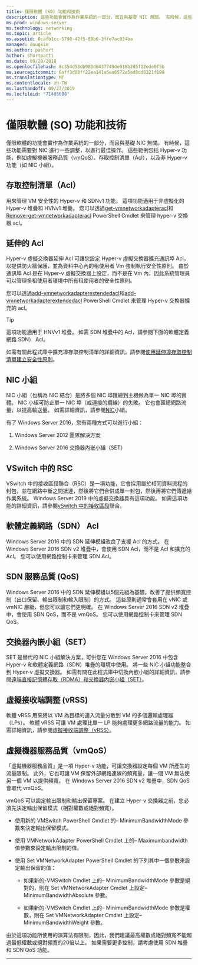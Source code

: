 ```yaml
---
title: 僅限軟體 (SO) 功能和技術
description: 這些功能會實作為作業系統的一部分，而且與基礎 NIC 無關。 有時候，這些功能需要對 NIC 進行一些調整，以進行最佳操作。 這些範例包括 Hyper-v 功能，例如虛擬機器服務品質（vmQoS）、存取控制清單（Acl），以及非 Hyper-v 功能（如 NIC 小組）。
ms.prod: windows-server
ms.technology: networking
ms.topic: article
ms.assetid: 0cafb1cc-5798-42f5-89b6-3ffe7ac024ba
manager: dougkim
ms.author: pashort
author: shortpatti
ms.date: 09/20/2018
ms.openlocfilehash: 8c354d53db983d0437749de918b2d5f12ede0f5b
ms.sourcegitcommit: 6aff3d88ff22ea141a6ea6572a5ad8dd6321f199
ms.translationtype: MT
ms.contentlocale: zh-TW
ms.lasthandoff: 09/27/2019
ms.locfileid: "71405698"
---
```

# <a name="software-only-so-features-and-technologies"></a>僅限軟體 (SO) 功能和技術
僅限軟體的功能會實作為作業系統的一部分，而且與基礎 NIC 無關。 有時候，這些功能需要對 NIC 進行一些調整，以進行最佳操作。 這些範例包括 Hyper-v 功能，例如虛擬機器服務品質（vmQoS）、存取控制清單（Acl），以及非 Hyper-v 功能（如 NIC 小組）。

## <a name="access-control-lists-acls"></a>存取控制清單（Acl）

用來管理 VM 安全性的 Hyper-v 和 SDNv1 功能。 這項功能適用于非虛擬化的 Hyper-v 堆疊和 HVNv1 堆疊。 您可以透過[get-vmnetworkadapteracl](https://docs.microsoft.com/powershell/module/hyper-v/add-vmnetworkadapteracl?view=win10-ps)和[Remove-get-vmnetworkadapteracl](https://docs.microsoft.com/powershell/module/hyper-v/remove-vmnetworkadapteracl?view=win10-ps) PowerShell Cmdlet 來管理 hyper-v 交換器 acl。

## <a name="extended-acls"></a>延伸的 Acl

Hyper-v 虛擬交換器延伸 Acl 可讓您設定 Hyper-v 虛擬交換器擴充通訊埠 Acl，以提供防火牆保護，並為資料中心內的租使用者 Vm 強制執行安全性原則。 由於通訊埠 Acl 是在 Hyper-v 虛擬交換器上設定，而不是在 Vm 內，因此系統管理員可以管理多租使用者環境中所有租使用者的安全性原則。

您可以透過[add-vmnetworkadapterextendedacl](https://docs.microsoft.com/powershell/module/hyper-v/add-vmnetworkadapterextendedacl?view=win10-ps)和[add-vmnetworkadapterextendedacl](https://docs.microsoft.com/powershell/module/hyper-v/remove-vmnetworkadapteracl?view=win10-ps) PowerShell Cmdlet 來管理 Hyper-v 交換器擴充的 acl。

>[!TIP] 
>這項功能適用于 HNVv1 堆疊。 如需 SDN 堆疊中的 Acl，請參閱下面的軟體定義網路 SDN） Acl。

如需有關此程式庫中擴充埠存取控制清單的詳細資訊，請參閱[使用延伸埠存取控制清單建立安全性原則](https://docs.microsoft.com/windows-server/virtualization/hyper-v-virtual-switch/Create-Security-Policies-with-Extended-Port-Access-Control-Lists)。

## <a name="nic-teaming"></a>NIC 小組

NIC 小組（也稱為 NIC 結合）是將多個 NIC 埠匯總到主機做為單一 NIC 埠的實體。 NIC 小組可防止單一 NIC 埠（或連接的纜線）的失敗。 它也會匯總網路流量，以提高輸送量。 如需詳細資訊，請參閱[NIC](https://docs.microsoft.com/windows-server/networking/technologies/nic-teaming/nic-teaming)小組。

有了 Windows Server 2016，您有兩種方式可以進行小組：

1.  Windows Server 2012 團隊解決方案

2.  Windows Server 2016 交換器內嵌小組（SET）


## <a name="rsc-in-the-vswitch"></a>VSwitch 中的 RSC

VSwitch 中的接收區段聯合（RSC）是一項功能，它會採用屬於相同資料流程的封包，並在網路中斷之間抵達，然後將它們合併成單一封包，然後再將它們傳遞給作業系統。 Windows Server 2019 中的虛擬交換器具有這項功能。 如需這項功能的詳細資訊，請參閱[vSwitch 中的接收區段](https://docs.microsoft.com/windows-server/networking/technologies/hpn/rsc-in-the-vswitch)聯合。

## <a name="software-defined-networking-sdn-acls"></a>軟體定義網路（SDN） Acl

Windows Server 2016 中的 SDN 延伸模組改良了支援 Acl 的方式。 在 Windows Server 2016 SDN v2 堆疊中，會使用 SDN Acl，而不是 Acl 和擴充的 Acl。 您可以使用網路控制卡來管理 SDN Acl。 

## <a name="sdn-quality-of-service-qos"></a>SDN 服務品質 (QoS)

Windows Server 2016 中的 SDN 延伸模組以5個元組為基礎，改善了提供頻寬控制（出口保留、輸出限制和輸入限制）的方式。 這些原則通常會套用在 vNIC 或 vmNIC 層級，但您可以讓它們更明確。 在 Windows Server 2016 SDN v2 堆疊中，會使用 SDN QoS，而不是 vmQoS。 您可以使用網路控制卡來管理 SDN QoS。

## <a name="switch-embedded-teaming-set"></a>交換器內嵌小組（SET）

SET 是替代的 NIC 小組解決方案，可供您在 Windows Server 2016 中包含 Hyper-v 和軟體定義網路（SDN）堆疊的環境中使用。 將一些 NIC 小組功能整合到 Hyper-v 虛擬交換器。 如需有關在此程式庫中切換內嵌小組的詳細資訊，請參閱[遠端直接記憶體存取（RDMA）和交換器內嵌小組（SET）](https://docs.microsoft.com/windows-server/virtualization/hyper-v-virtual-switch/rdma-and-switch-embedded-teaming)。

## <a name="virtual-receive-side-scaling-vrss"></a>虛擬接收端調整 (vRSS)

軟體 vRSS 用來將以 VM 為目標的連入流量分散到 VM 的多個邏輯處理器（LPs）。 軟體 vRSS 可讓 VM 處理比單一 LP 能夠處理更多網路流量的能力。 如需詳細資訊，請參閱[虛擬接收端調整（vRSS）](https://docs.microsoft.com/windows-server/networking/technologies/vrss/vrss-top)。

## <a name="virtual-machine-quality-of-service-vmqos"></a>虛擬機器服務品質（vmQoS）

「虛擬機器服務品質」是一項 Hyper-v 功能，可讓交換器設定每個 VM 所產生的流量限制。 此外，它也可讓 VM 保留外部網路連線的頻寬量，讓一個 VM 無法使另一個 VM 以提供頻寬。 在 Windows Server 2016 SDN v2 堆疊中，SDN QoS 會取代 vmQoS。

vmQoS 可以設定輸出限制和輸出保留專案。 在建立 Hyper-v 交換器之前，您必須先決定輸出保留模式（相對權數或絕對頻寬）。

-  使用新的 VMSwitch PowerShell Cmdlet 的– MinimumBandwidthMode 參數來決定輸出保留模式。

-  使用 VMNetworkAdapter PowerShell Cmdlet 上的– Maximumbandwidth 值參數來設定輸出限制的值。

-  使用 Set VMNetworkAdapter PowerShell Cmdlet 的下列其中一個參數來設定輸出保留的值：

   -  如果新的-VMSwitch Cmdlet 上的– MinimumBandwidthMode 參數是絕對的，則在 Set VMNetworkAdapter Cmdlet 上設定– MinimumBandwidthAbsolute 參數。

   -  如果新的-VMSwitch Cmdlet 上的– MinimumBandwidthMode 參數是權數，則在 Set VMNetworkAdapter Cmdlet 上設定– MinimumBandwidthWeight 參數。

由於這項功能所使用的演算法有限制，因此，我們建議最高權數或絕對頻寬不能超過最低權數或絕對頻寬的20倍以上。 如果需要更多控制，請考慮使用 SDN 堆疊和 SDN QoS 功能。


---